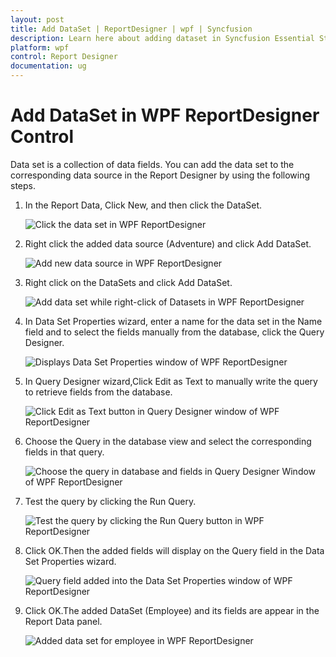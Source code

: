 ```yaml
---
layout: post
title: Add DataSet | ReportDesigner | wpf | Syncfusion
description: Learn here about adding dataset in Syncfusion Essential Studio WPF ReportDesigner control, its elements, and more.
platform: wpf
control: Report Designer
documentation: ug
---
```


# Add DataSet in WPF ReportDesigner Control

Data set is a collection of data fields. You can add the data set to the corresponding data source in the Report Designer by using the following steps. 

1. In the Report Data, Click New, and then click the DataSet.

   ![Click the data set in WPF ReportDesigner](Add-DataSet_images/Add-DataSet_img1.png)

2. Right click the added data source (Adventure) and click Add DataSet.

   ![Add new data source in WPF ReportDesigner](Add-DataSet_images/Add-DataSet_img2.png)

3. Right click on the DataSets and click Add DataSet.

   ![Add data set while right-click of Datasets in WPF ReportDesigner](Add-DataSet_images/Add-DataSet_img3.png)

4. In Data Set Properties wizard, enter a name for the data set in the Name field and to select the fields manually from the database, click the Query Designer.

   ![Displays Data Set Properties window of WPF ReportDesigner](Add-DataSet_images/Add-DataSet_img4.png)

5. In Query Designer wizard,Click Edit as Text to manually write the query to retrieve fields from the database.

   ![Click Edit as Text button in Query Designer window of WPF ReportDesigner](Add-DataSet_images/Add-DataSet_img5.png)

6. Choose the Query in the database view and select the corresponding fields in that query.

   ![Choose the query in database and fields in Query Designer Window of WPF ReportDesigner](Add-DataSet_images/Add-DataSet_img6.png)

7. Test the query by clicking the Run Query.

   ![Test the query by clicking the Run Query button in WPF ReportDesigner](Add-DataSet_images/Add-DataSet_img7.png)

8. Click OK.Then the added fields will display on the Query field in the Data Set Properties wizard.

   ![Query field added into the Data Set Properties window of WPF ReportDesigner](Add-DataSet_images/Add-DataSet_img8.png)

9. Click OK.The added DataSet (Employee) and its fields are appear in the Report Data panel. 

   ![Added data set for employee in WPF ReportDesigner](Add-DataSet_images/Add-DataSet_img9.png)

